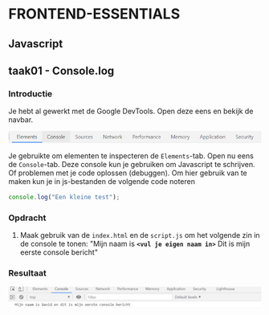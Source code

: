 # FRONTEND-ESSENTIALS

## Javascript

## taak01 - Console.log

### Introductie

Je hebt al gewerkt met de Google DevTools. Open deze eens en bekijk de navbar.

![Console](images/console.png)

Je gebruikte om elementen te inspecteren de `Elements`-tab. Open nu eens de `Console`-tab. Deze console kun je gebruiken om Javascript te schrijven. Of problemen met je code oplossen (debuggen). Om hier gebruik van te maken kun je in js-bestanden de volgende code noteren

```js
console.log("Een kleine test");
```

### Opdracht

1. Maak gebruik van de `index.html` en de `script.js` om het volgende zin in de console te tonen: "Mijn naam is __`<vul je eigen naam in>`__ Dit is mijn eerste console bericht"

### Resultaat

![Resultaat](images/resultaat.png)
